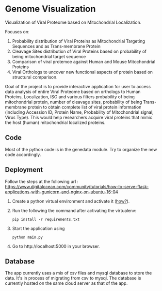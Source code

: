 
# Genome Visualization


Visualization of Viral Proteome based on Mitochondrial Localization. 

Focuses on: 

1. Probability distribution of Viral Proteins as Mitochondrial Targeting Sequences and as Trans-membrane Protein 
2. Cleavage Sites distribution of Viral Proteins based on probability of being mitochondrial target sequence  
3. Comparison of viral protemoe against Human and Mouse Mitochondrial Proteins
4. Viral Orthologs to uncover new functional aspects of protein based on structural comparison.

Goal of the project is to provide interactive application for user to access data analysis of entire Viral Proteome based on orthologs to Human Proteins, Localization, ISG and various filters probability of being mitochondrial protein, number of cleavage sites, probability of being Trans-membrane protein to obtain complete list of viral protein information (including Accession ID, Protein Name, Probability of Mitochondrial signal, Virus Type). This would help researchers acquire viral proteins that mimic the host (human) mitochondrial localized proteins.

## Code
Most of the python code is in the genedata module. Try to organize the new code accordingly. 

## Deployment

Follow the steps at the following url : https://www.digitalocean.com/community/tutorials/how-to-serve-flask-applications-with-gunicorn-and-nginx-on-ubuntu-16-04

1. Create a python virtual environment and activate it ([how?](http://www.pythonforbeginners.com/basics/how-to-use-python-virtualenv 'Detailed info how to create a virtualenv')).
2. Run the following the command after activating the virtualenv:
	```
	pip install -r requirements.txt
    ```
3. Start the application using
    ```
    python main.py
    ```

4. Go to http://localhost:5000 in your browser.

## Database
The app currently uses a mix of csv files and mysql database to store the data. It's in process of migrating from csv to mysql. The database is currently hosted on the same cloud server as that of the app.
